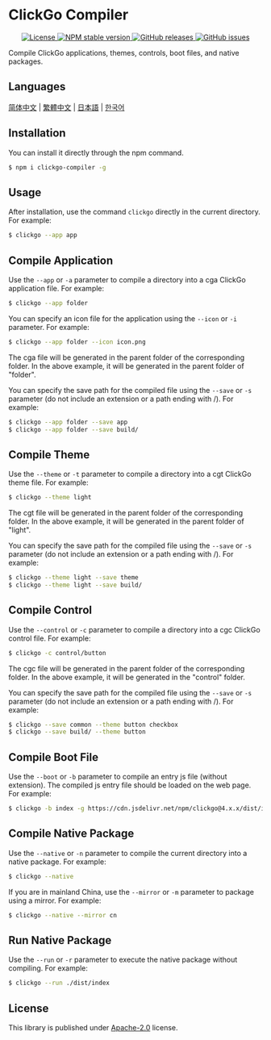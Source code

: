 # ClickGo Compiler

<p align="center">
    <a href="https://github.com/maiyun/clickgo-compiler/blob/master/LICENSE">
        <img alt="License" src="https://img.shields.io/github/license/maiyun/clickgo-compiler?color=blue" />
    </a>
    <a href="https://www.npmjs.com/package/clickgo-compiler">
        <img alt="NPM stable version" src="https://img.shields.io/npm/v/clickgo-compiler?color=brightgreen&logo=npm" />
    </a>
    <a href="https://github.com/maiyun/clickgo-compiler/releases">
        <img alt="GitHub releases" src="https://img.shields.io/github/v/release/maiyun/clickgo-compiler?color=brightgreen&logo=github" />
    </a>
    <a href="https://github.com/maiyun/clickgo-compiler/issues">
        <img alt="GitHub issues" src="https://img.shields.io/github/issues/maiyun/clickgo-compiler?color=blue&logo=github" />
    </a>
</p>

Compile ClickGo applications, themes, controls, boot files, and native packages.

## Languages

[简体中文](doc/README.sc.md) | [繁體中文](doc/README.tc.md) | [日本語](doc/README.ja.md) | [한국어](doc/README.ko.md)

## Installation

You can install it directly through the npm command.

```sh
$ npm i clickgo-compiler -g
```

## Usage

After installation, use the command `clickgo` directly in the current directory. For example:

```sh
$ clickgo --app app
```

## Compile Application

Use the `--app` or `-a` parameter to compile a directory into a cga ClickGo application file. For example:

```sh
$ clickgo --app folder
```

You can specify an icon file for the application using the `--icon` or `-i` parameter. For example:

```sh
$ clickgo --app folder --icon icon.png
```

The cga file will be generated in the parent folder of the corresponding folder. In the above example, it will be generated in the parent folder of "folder".

You can specify the save path for the compiled file using the `--save` or `-s` parameter (do not include an extension or a path ending with /). For example:

```sh
$ clickgo --app folder --save app
$ clickgo --app folder --save build/
```

## Compile Theme

Use the `--theme` or `-t` parameter to compile a directory into a cgt ClickGo theme file. For example:

```sh
$ clickgo --theme light
```

The cgt file will be generated in the parent folder of the corresponding folder. In the above example, it will be generated in the parent folder of "light".

You can specify the save path for the compiled file using the `--save` or `-s` parameter (do not include an extension or a path ending with /). For example:

```sh
$ clickgo --theme light --save theme
$ clickgo --theme light --save build/
```

## Compile Control

Use the `--control` or `-c` parameter to compile a directory into a cgc ClickGo control file. For example:

```sh
$ clickgo -c control/button
```

The cgc file will be generated in the parent folder of the corresponding folder. In the above example, it will be generated in the "control" folder.

You can specify the save path for the compiled file using the `--save` or `-s` parameter (do not include an extension or a path ending with /). For example:

```sh
$ clickgo --save common --theme button checkbox
$ clickgo --save build/ --theme button
```

## Compile Boot File

Use the `--boot` or `-b` parameter to compile an entry js file (without extension). The compiled js entry file should be loaded on the web page. For example:

```sh
$ clickgo -b index -g https://cdn.jsdelivr.net/npm/clickgo@4.x.x/dist/index.js
```

## Compile Native Package

Use the `--native` or `-n` parameter to compile the current directory into a native package. For example:

```sh
$ clickgo --native
```

If you are in mainland China, use the `--mirror` or `-m` parameter to package using a mirror. For example:

```sh
$ clickgo --native --mirror cn
```

## Run Native Package

Use the `--run` or `-r` parameter to execute the native package without compiling. For example:

```sh
$ clickgo --run ./dist/index
```

## License

This library is published under [Apache-2.0](./LICENSE) license.
